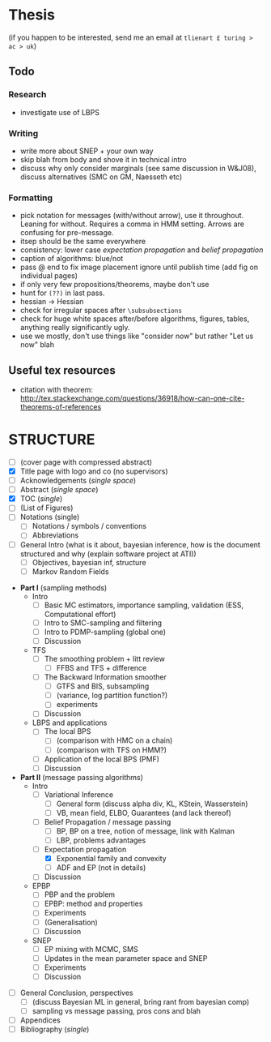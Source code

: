 # Thesis

(if you happen to be interested, send me an email at `tlienart £ turing > ac > uk`)

## Todo

### Research

* investigate use of LBPS

### Writing

* write more about SNEP + your own way
* skip blah from body and shove it in technical intro
* discuss why only consider marginals (see same discussion in W&J08), discuss alternatives (SMC on GM, Naesseth etc)

### Formatting

* pick notation for messages (with/without arrow), use it throughout. Leaning for without. Requires a comma in HMM setting. Arrows are confusing for pre-message.
* itsep should be the same everywhere
* consistency: lower case *expectation propagation* and *belief propagation*
* caption of algorithms: blue/not
* pass @ end to fix image placement ignore until publish time (add fig on individual pages)
* if only very few propositions/theorems, maybe don't use
* hunt for `(??)` in last pass.
* hessian -> Hessian
* check for irregular spaces after `\subsubsections`
* check for huge white spaces after/before algorithms, figures, tables, anything really significantly ugly.
* use we mostly, don't use things like "consider now" but rather "Let us now" blah

## Useful tex resources

* citation with theorem: http://tex.stackexchange.com/questions/36918/how-can-one-cite-theorems-of-references

# STRUCTURE

* [ ] (cover page with compressed abstract)
* [x] Title page with logo and co (no supervisors)
* [ ] Acknowledgements (*single space*)
* [ ] Abstract (*single space*)
* [x] TOC (*single*)
* [ ] (List of Figures)
* [ ] Notations (single)
    * [ ] Notations / symbols / conventions
    * [ ] Abbreviations
* [ ] General Intro (what is it about, bayesian inference, how is the document structured and why (explain software project at ATI))
    * [ ] Objectives, bayesian inf, structure
    * [ ] Markov Random Fields
* **Part I** (sampling methods)
    * Intro
        * [ ] Basic MC estimators, importance sampling, validation (ESS, Computational effort)
        * [ ] Intro to SMC-sampling and filtering
        * [ ] Intro to PDMP-sampling (global one)
        * [ ] Discussion
    * TFS
        * [ ] The smoothing problem + litt review
            * [ ] FFBS and TFS + difference
        * [ ] The Backward Information smoother
            * [ ] GTFS and BIS, subsampling
            * [ ] (variance, log partition function?)
            * [ ] experiments
        * [ ] Discussion
    * LBPS and applications
        * [ ] The local BPS
            * [ ] (comparison with HMC on a chain)
            * [ ] (comparison with TFS on HMM?)
        * [ ] Application of the local BPS (PMF)
        * [ ] Discussion
* **Part II** (message passing algorithms)
    * Intro
        * [ ] Variational Inference
            * [ ] General form (discuss alpha div, KL, KStein, Wasserstein)
            * [ ] VB, mean field, ELBO, Guarantees (and lack thereof)
        * [ ] Belief Propagation / message passing
            * [ ] BP, BP on a tree, notion of message, link with Kalman
            * [ ] LBP, problems advantages
        * [ ] Expectation propagation
            * [x] Exponential family and convexity
            * [ ] ADF and EP (not in details)
        * [ ] Discussion
    * EPBP
        * [ ] PBP and the problem
        * [ ] EPBP: method and properties
        * [ ] Experiments
        * [ ] (Generalisation)
        * [ ] Discussion
    * SNEP
        * [ ] EP mixing with MCMC, SMS
        * [ ] Updates in the mean parameter space and SNEP
        * [ ] Experiments
        * [ ] Discussion
* [ ] General Conclusion, perspectives
    * [ ] (discuss Bayesian ML in general, bring rant from bayesian comp)
    * [ ] sampling vs message passing, pros cons and blah
* [ ] Appendices
* [ ] Bibliography (*single*)
